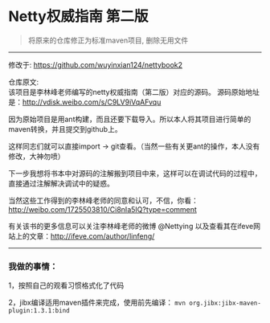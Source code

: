# Netty权威指南 第二版
> 将原来的仓库修正为标准maven项目, 删除无用文件

******************
修改于: https://github.com/wuyinxian124/nettybook2

仓库原文:  
该项目是李林峰老师编写的netty权威指南（第二版）对应的源码。
源码原始地址是：http://vdisk.weibo.com/s/C9LV9iVqAFvqu

因为原始项目是用ant构建，而且还要下载导入。所以本人将其项目进行简单的maven转换，并且提交到github上。

这样同志们就可以直接import -> git查看。（当然一些有关更ant的操作，本人没有修改，大神勿喷）

下一步我想将书本中对源码的注解搬到项目中来，这样可以在调试代码的过程中，直接通过注解解决调试中的疑惑。

当然这些工作得到的李林峰老师的同意和认可，不信，你看：http://weibo.com/1725503810/Ci8nIa5IQ?type=comment

有关该书的更多信息可以关注李林峰老师的微博 @Nettying 以及查看其在ifeve网站上的文章：http://ifeve.com/author/linfeng/


-------
### 我做的事情：

1，按照自己的观看习惯格式化了代码

2，jibx编译适用maven插件来完成，使用前先编译：
`mvn org.jibx:jibx-maven-plugin:1.3.1:bind`


